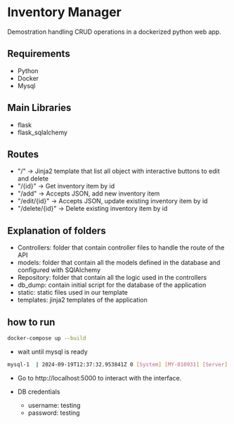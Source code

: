 # Inventory Manager

Demostration handling CRUD operations in a dockerized python web app.

## Requirements
- Python
- Docker
- Mysql

## Main Libraries
- flask
- flask_sqlalchemy

## Routes
- "/" -> Jinja2 template that list all object with interactive buttons to edit and delete
- "/{id}" -> Get inventory item by id
- "/add" -> Accepts JSON, add new inventory item
- "/edit/{id}" -> Accepts JSON, update existing inventory item by id
- "/delete/{id}" -> Delete existing inventory item by id

## Explanation of folders
- Controllers: folder that contain controller files to handle the route of the API
- models: folder that contain all the models defined in the database and configured with SQlAlchemy
- Repository: folder that contain all the logic used in the controllers
- db_dump: contain initial script for the database of the application
- static: static files used in our template
- templates: jinja2 templates of the application

## how to run
```bash
docker-compose up --build
```

- wait until mysql is ready
```bash
mysql-1  | 2024-09-19T12:37:32.953841Z 0 [System] [MY-010931] [Server] /usr/sbin/mysqld: ready for connections. Version: '9.0.1'  socket: '/var/run/mysqld/mysqld.sock'  port: 3306  MySQL Community Server - GPL. 
```

- Go to http://localhost:5000 to interact with the interface.

- DB credentials
    - username: testing
    - password: testing

